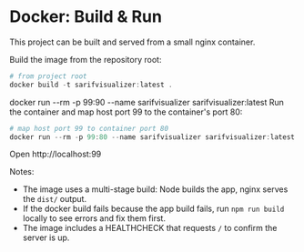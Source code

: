 # Docker: Build & Run

This project can be built and served from a small nginx container.

Build the image from the repository root:

```powershell
# from project root
docker build -t sarifvisualizer:latest .
```

docker run --rm -p 99:90 --name sarifvisualizer sarifvisualizer:latest
Run the container and map host port 99 to the container's port 80:

```powershell
# map host port 99 to container port 80
docker run --rm -p 99:80 --name sarifvisualizer sarifvisualizer:latest
```

Open http://localhost:99

Notes:
- The image uses a multi-stage build: Node builds the app, nginx serves the `dist/` output.
- If the docker build fails because the app build fails, run `npm run build` locally to see errors and fix them first.
- The image includes a HEALTHCHECK that requests `/` to confirm the server is up.

